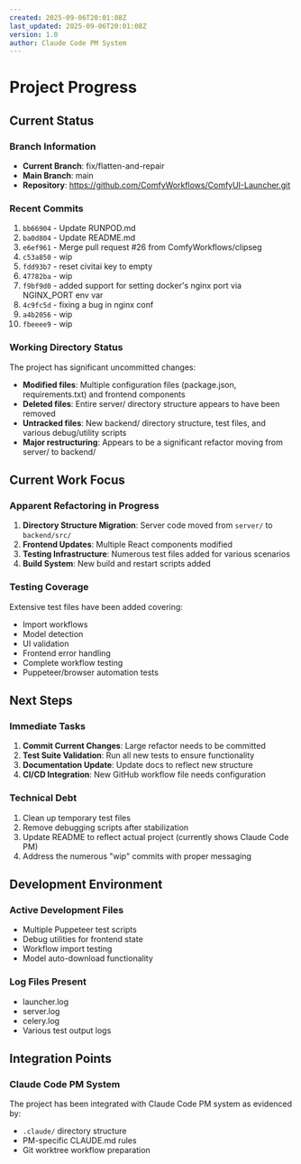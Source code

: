 ```yaml
---
created: 2025-09-06T20:01:08Z
last_updated: 2025-09-06T20:01:08Z
version: 1.0
author: Claude Code PM System
---
```


# Project Progress

## Current Status

### Branch Information
- **Current Branch**: fix/flatten-and-repair
- **Main Branch**: main
- **Repository**: https://github.com/ComfyWorkflows/ComfyUI-Launcher.git

### Recent Commits
1. `bb66904` - Update RUNPOD.md
2. `ba0d804` - Update README.md
3. `e6ef961` - Merge pull request #26 from ComfyWorkflows/clipseg
4. `c53a850` - wip
5. `fdd93b7` - reset civitai key to empty
6. `47782ba` - wip
7. `f9bf9d0` - added support for setting docker's nginx port via NGINX_PORT env var
8. `4c9fc5d` - fixing a bug in nginx conf
9. `a4b2056` - wip
10. `fbeeee9` - wip

### Working Directory Status
The project has significant uncommitted changes:
- **Modified files**: Multiple configuration files (package.json, requirements.txt) and frontend components
- **Deleted files**: Entire server/ directory structure appears to have been removed
- **Untracked files**: New backend/ directory structure, test files, and various debug/utility scripts
- **Major restructuring**: Appears to be a significant refactor moving from server/ to backend/

## Current Work Focus

### Apparent Refactoring in Progress
1. **Directory Structure Migration**: Server code moved from `server/` to `backend/src/`
2. **Frontend Updates**: Multiple React components modified
3. **Testing Infrastructure**: Numerous test files added for various scenarios
4. **Build System**: New build and restart scripts added

### Testing Coverage
Extensive test files have been added covering:
- Import workflows
- Model detection
- UI validation
- Frontend error handling
- Complete workflow testing
- Puppeteer/browser automation tests

## Next Steps

### Immediate Tasks
1. **Commit Current Changes**: Large refactor needs to be committed
2. **Test Suite Validation**: Run all new tests to ensure functionality
3. **Documentation Update**: Update docs to reflect new structure
4. **CI/CD Integration**: New GitHub workflow file needs configuration

### Technical Debt
1. Clean up temporary test files
2. Remove debugging scripts after stabilization
3. Update README to reflect actual project (currently shows Claude Code PM)
4. Address the numerous "wip" commits with proper messaging

## Development Environment

### Active Development Files
- Multiple Puppeteer test scripts
- Debug utilities for frontend state
- Workflow import testing
- Model auto-download functionality

### Log Files Present
- launcher.log
- server.log
- celery.log
- Various test output logs

## Integration Points

### Claude Code PM System
The project has been integrated with Claude Code PM system as evidenced by:
- `.claude/` directory structure
- PM-specific CLAUDE.md rules
- Git worktree workflow preparation